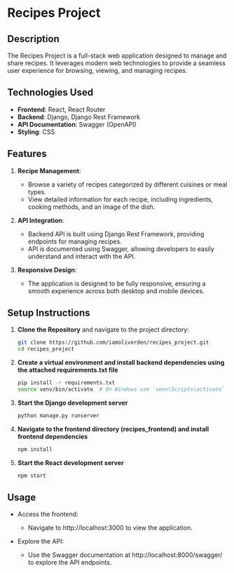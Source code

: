 # Recipes Project

## Description
The Recipes Project is a full-stack web application designed to manage and share recipes. It leverages modern web technologies to provide a seamless user experience for browsing, viewing, and managing recipes.

## Technologies Used
- **Frontend**: React, React Router
- **Backend**: Django, Django Rest Framework
- **API Documentation**: Swagger (OpenAPI)
- **Styling**: CSS

## Features
1. **Recipe Management**:
   - Browse a variety of recipes categorized by different cuisines or meal types.
   - View detailed information for each recipe, including ingredients, cooking methods, and an image of the dish.

2. **API Integration**:
   - Backend API is built using Django Rest Framework, providing endpoints for managing recipes.
   - API is documented using Swagger, allowing developers to easily understand and interact with the API.

3. **Responsive Design**:
   - The application is designed to be fully responsive, ensuring a smooth experience across both desktop and mobile devices.

## Setup Instructions

1. **Clone the Repository** and navigate to the project directory:
   ```bash
   git clone https://github.com/iamoliverden/recipes_project.git
   cd recipes_project

2. **Create a virtual environment and install backend dependencies using the attached requirements.txt file**
      ```bash
   pip install -r requirements.txt
   source venv/bin/activate  # On Windows use `venv\Scripts\activate`

3. **Start the Django development server**

   ```bash
   python manage.py runserver

4. **Navigate to the frontend directory (recipes_frontend) and install frontend dependencies**

   ```bash
   npm install

5. **Start the React development server**

   ```bash
   npm start
   
## Usage

* Access the frontend: 
  * Navigate to http://localhost:3000 to view the application.

* Explore the API:
   * Use the Swagger documentation at http://localhost:8000/swagger/ to explore the API endpoints.

